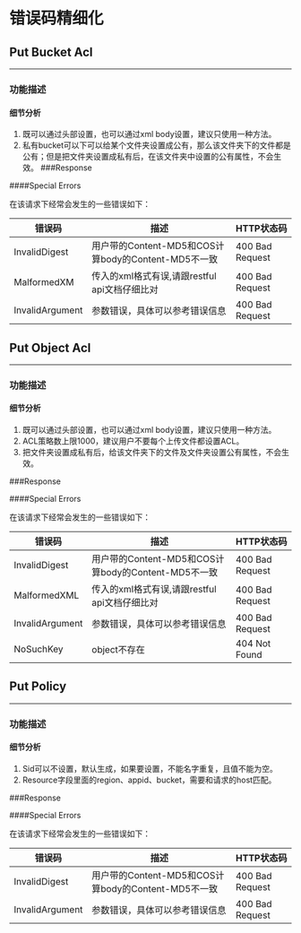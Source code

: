 ﻿# 错误码精细化



## Put Bucket Acl
---
### 功能描述
#### 细节分析
1. 既可以通过头部设置，也可以通过xml body设置，建议只使用一种方法。
2. 私有bucket可以下可以给某个文件夹设置成公有，那么该文件夹下的文件都是公有；但是把文件夹设置成私有后，在该文件夹中设置的公有属性，不会生效。
###Response

####Special Errors

在该请求下经常会发生的一些错误如下：

错误码|描述|HTTP状态码
--|--|--
InvalidDigest|用户带的Content-MD5和COS计算body的Content-MD5不一致|400 Bad Request
MalformedXM|传入的xml格式有误,请跟restful api文档仔细比对|400 Bad Request
InvalidArgument|参数错误，具体可以参考错误信息|400 Bad Request
## Put Object Acl
---
### 功能描述
#### 细节分析
1. 既可以通过头部设置，也可以通过xml body设置，建议只使用一种方法。
2. ACL策略数上限1000，建议用户不要每个上传文件都设置ACL。
3. 把文件夹设置成私有后，给该文件夹下的文件及文件夹设置公有属性，不会生效。


###Response

####Special Errors

在该请求下经常会发生的一些错误如下：

错误码|描述|HTTP状态码
--|--|--
InvalidDigest|用户带的Content-MD5和COS计算body的Content-MD5不一致|400 Bad Request
MalformedXML|传入的xml格式有误,请跟restful api文档仔细比对|400 Bad Request
InvalidArgument|参数错误，具体可以参考错误信息|400 Bad Request
NoSuchKey|object不存在|404 Not Found


## Put Policy
---
### 功能描述
#### 细节分析
1. Sid可以不设置，默认生成，如果要设置，不能名字重复，且值不能为空。
2. Resource字段里面的region、appid、bucket，需要和请求的host匹配。



###Response

####Special Errors

在该请求下经常会发生的一些错误如下：

错误码|描述|HTTP状态码
--|--|--
InvalidDigest|用户带的Content-MD5和COS计算body的Content-MD5不一致|400 Bad Request
InvalidArgument|参数错误，具体可以参考错误信息|400 Bad Request






